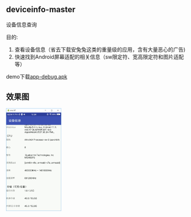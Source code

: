 
## deviceinfo-master

设备信息查询

目的:

1. 查看设备信息（省去下载安兔兔这类的重量级的应用，含有大量恶心的广告)
2. 快速找到Android屏幕适配的相关信息（sw限定符、宽高限定符和图片适配等）


demo下载[app-debug.apk](app-debug.apk)

## 效果图

<img src="https://github.com/kellysong/deviceinfo-master/blob/master/screenshot/deviceinfo.png" width="30%" alt="加载中..."/>


